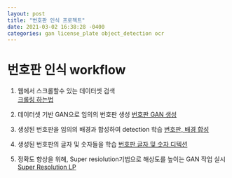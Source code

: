 ```yaml
---
layout: post
title: "번호판 인식 프로젝트"
date: 2021-03-02 16:38:28 -0400
categories: gan license_plate object_detection ocr
---
```


# 번호판 인식 workflow

1. 웹에서 스크롤할수 있는 데이터셋 검색    
[크롤링 하는법](https://google.com)

2. 데이터셋 기반 GAN으로 임의의 번호판 생성   [번호판 GAN 생성](https://google.com)

3. 생성된 번호판을 임의의 배경과 합성하여 detection 학습   [번호판, 배경 합성](https://google.com)

4. 생성된 번호판의 글자 및 숫자들을 학습   [번호판 글자 및 숫자 디텍션](https://google.com)

5. 정확도 향상을 위해, Super resiolution기법으로 해상도를 높이는 GAN 작업 실시   [Super Resolution LP](https://google.com)

